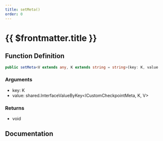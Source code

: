 ```yaml
---
title: setMeta()
order: 0
---
```


# {{ $frontmatter.title }}

<!--@include: ./setMeta_partial_header.md-->

## Function Definition

```ts
public setMeta<V extends any, K extends string = string>(key: K, value: shared.InterfaceValueByKey<ICustomCheckpointMeta, K, V>): void;
```

### Arguments

* key: K
* value: shared.InterfaceValueByKey\<ICustomCheckpointMeta, K, V\>

### Returns

* void

## Documentation

<!--@include: ./setMeta_partial_footer.md-->
